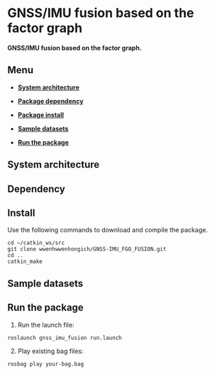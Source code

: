 # GNSS/IMU fusion based on the factor graph

**GNSS/IMU fusion based on the factor graph.**


## Menu

  - [**System architecture**](#system-architecture)

  - [**Package dependency**](#dependency)

  - [**Package install**](#install)

  - [**Sample datasets**](#sample-daasets)

  - [**Run the package**](#run-the-package)

## System architecture

 

## Dependency


## Install

Use the following commands to download and compile the package.

```
cd ~/catkin_ws/src
git clone wwenhwwenhongich/GNSS-IMU_FGO_FUSION.git
cd ..
catkin_make
```

## Sample datasets


## Run the package

1. Run the launch file:
```
roslaunch gnss_imu_fusion run.launch
```

2. Play existing bag files:
```
rosbag play your-bag.bag 
```

